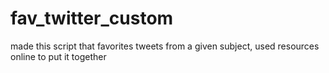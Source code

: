 fav_twitter_custom
==================

made this script that favorites tweets from a given subject, used resources online to put it together
